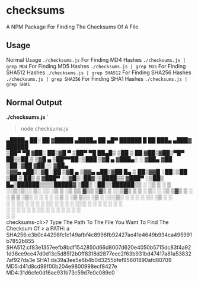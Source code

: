 # checksums
A NPM Package For Finding The Checksums Of A File

## Usage 
Normal Usage `./checksums.js`
For Finding MD4 Hashes `./checksums.js | grep MD4`
For Finding MD5 Hashes `./checksums.js | grep MD5`
For Finding SHA512 Hashes `./checksums.js | grep SHA512`
For Finding SHA256 Hashes `./checksums.js | grep SHA256`
For Finding SHA1 Hashes `./checksums.js | grep SHA1`

## Normal Output

**./checksums.js**
`
> node checksums.js

▄████▄   ██░ ██ ▓█████  ▄████▄   ██ ▄█▀  ██████  █    ██  ███▄ ▄███▓  ██████  
▒██▀ ▀█  ▓██░ ██▒▓█   ▀ ▒██▀ ▀█   ██▄█▒ ▒██    ▒  ██  ▓██▒▓██▒▀█▀ ██▒▒██    ▒ 
▒▓█    ▄ ▒██▀▀██░▒███   ▒▓█    ▄ ▓███▄░ ░ ▓██▄   ▓██  ▒██░▓██    ▓██░░ ▓██▄   
▒▓▓▄ ▄██▒░▓█ ░██ ▒▓█  ▄ ▒▓▓▄ ▄██▒▓██ █▄   ▒   ██▒▓▓█  ░██░▒██    ▒██   ▒   ██▒
▒ ▓███▀ ░░▓█▒░██▓░▒████▒▒ ▓███▀ ░▒██▒ █▄▒██████▒▒▒▒█████▓ ▒██▒   ░██▒▒██████▒▒
░ ░▒ ▒  ░ ▒ ░░▒░▒░░ ▒░ ░░ ░▒ ▒  ░▒ ▒▒ ▓▒▒ ▒▓▒ ▒ ░░▒▓▒ ▒ ▒ ░ ▒░   ░  ░▒ ▒▓▒ ▒ ░
░  ▒    ▒ ░▒░ ░ ░ ░  ░  ░  ▒   ░ ░▒ ▒░░ ░▒  ░ ░░░▒░ ░ ░ ░  ░      ░░ ░▒  ░ ░  
░         ░  ░░ ░   ░   ░        ░ ░░ ░ ░  ░  ░   ░░░ ░ ░ ░      ░   ░  ░  ░  
░ ░       ░  ░  ░   ░  ░░ ░      ░  ░         ░     ░            ░         ░  
░                       ░                                                     
checksums-cli>? Type The Path To The File You Want To Find The Checksum Of > a
PATH: a
SHA256:e3b0c44298fc1c149afbf4c8996fb92427ae41e4649b934ca495991b7852b855
SHA512:cf83e1357eefb8bdf1542850d66d8007d620e4050b5715dc83f4a921d36ce9ce47d0d13c5d85f2b0ff8318d2877eec2f63b931bd47417a81a538327af927da3e
SHA1:da39a3ee5e6b4b0d3255bfef95601890afd80709
MD5:d41d8cd98f00b204e9800998ecf8427e
MD4:31d6cfe0d16ae931b73c59d7e0c089c0
`
